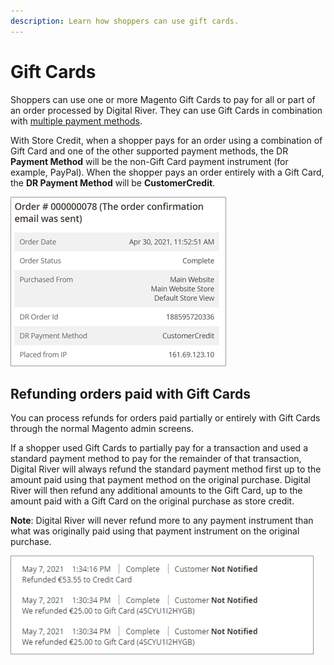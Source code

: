 ```yaml
---
description: Learn how shoppers can use gift cards.
---
```


# Gift Cards

Shoppers can use one or more Magento Gift Cards to pay for all or part of an order processed by Digital River. They can use Gift Cards in combination with [multiple payment methods](https://docs.digitalriver.com/digital-river-api/payments/payment-sources/using-the-source-identifier#combining-primary-and-secondary-payment-sources).

With Store Credit, when a shopper pays for an order using a combination of Gift Card and one of the other supported payment methods, the DR **Payment Method** will be the non-Gift Card payment instrument (for example, PayPal). When the shopper pays an order entirely with a Gift Card, the **DR Payment Method** will be **CustomerCredit**.

![](<../../.gitbook/assets/Gift Cards (1).png>)

## Refunding orders paid with Gift Cards

You can process refunds for orders paid partially or entirely with Gift Cards through the normal Magento admin screens.

If a shopper used Gift Cards to partially pay for a transaction and used a standard payment method to pay for the remainder of that transaction, Digital River will always refund the standard payment method first up to the amount paid using that payment method on the original purchase. Digital River will then refund any additional amounts to the Gift Card, up to the amount paid with a Gift Card on the original purchase as store credit.

**Note**: Digital River will never refund more to any payment instrument than what was originally paid using that payment instrument on the original purchase.

![](<../../.gitbook/assets/Refunding orders with Gift Card (1).png>)
